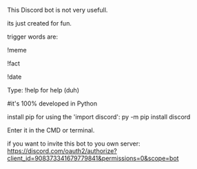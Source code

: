 This Discord bot is not very usefull.

its just created for fun. 

trigger words are:

!meme

!fact

!date


Type: !help
for help (duh)





#it's 100% developed in Python



install pip for using the 'import discord': py -m pip install discord





Enter it in the CMD or terminal.


if you want to invite this bot to you own server: https://discord.com/oauth2/authorize?client_id=908373341679779841&permissions=0&scope=bot
